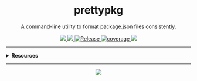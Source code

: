 <h1 align="center">prettypkg</h1>
<p align="center">A command-line utility to format package.json files consistently.</p>
<p align="center">
  <a href="https://rdarida.github.io/prettypkg/" target="_blank">
    <img src="https://img.shields.io/badge/website-blue?style=flat" />
  </a>

  <a href="https://github.com/rdarida/prettypkg" target="_blank">
    <img src="https://img.shields.io/badge/-repository-222222?style=flat&logo=github" />
  </a>

  <a href="https://github.com/rdarida/prettypkg/actions/workflows/release.yml" target="_blank" alt="GitHub Actions">
    <img src="https://github.com/rdarida/prettypkg/actions/workflows/release.yml/badge.svg" alt="Release">
  </a>

  <a href="https://sonarcloud.io/dashboard?id=rdarida_prettypkg" target="_blank" alt="SonarCloud">
    <img src="https://sonarcloud.io/api/project_badges/measure?project=rdarida_prettypkg&metric=coverage" alt="coverage">
  </a>

  <img src="https://img.shields.io/librariesio/release/npm/prettypkg">
</p>
<hr>

<details>
  <summary>
    <strong>Resources</strong>
  </summary>

- TBD
</details>
<hr>

<p align="center">
  <a href="LICENSE" target="_blank">
    <img src="https://img.shields.io/badge/license-MIT-green" />
  </a>
</p>
